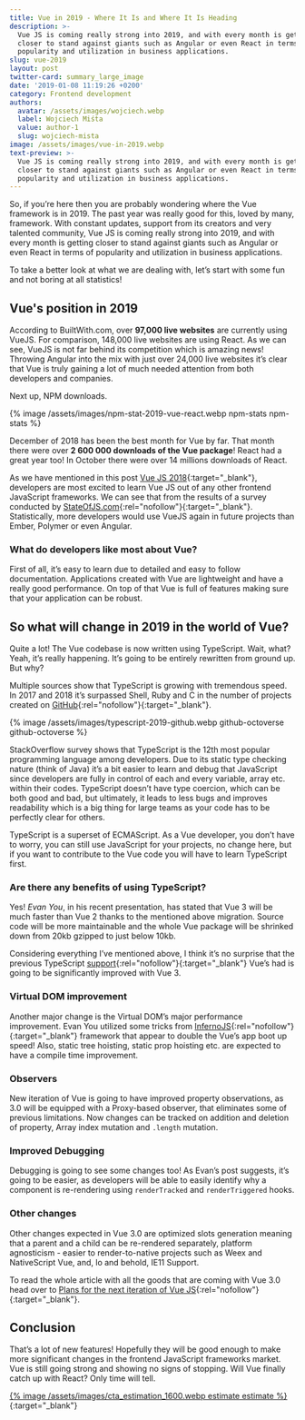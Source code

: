 ```yaml
---
title: Vue in 2019 - Where It Is and Where It Is Heading
description: >-
  Vue JS is coming really strong into 2019, and with every month is getting
  closer to stand against giants such as Angular or even React in terms of
  popularity and utilization in business applications.
slug: vue-2019
layout: post
twitter-card: summary_large_image
date: '2019-01-08 11:19:26 +0200'
category: Frontend development
authors:
  avatar: /assets/images/wojciech.webp
  label: Wojciech Miśta
  value: author-1
  slug: wojciech-mista
image: /assets/images/vue-in-2019.webp
text-preview: >-
  Vue JS is coming really strong into 2019, and with every month is getting
  closer to stand against giants such as Angular or even React in terms of
  popularity and utilization in business applications.
---
```

So, if you’re here then you are probably wondering where the Vue framework is in 2019. The past year was really good for this, loved by many, framework. With constant updates, support from its creators and very talented community, Vue JS is coming really strong into 2019, and with every month is getting closer to stand against giants such as Angular or even React in terms of popularity and utilization in business applications.

To take a better look at what we are dealing with, let’s start with some fun and not boring at all statistics!

## Vue's position in 2019

According to BuiltWith.com, over **97,000 live websites** are currently using VueJS. For comparison, 148,000 live websites are using React. As we can see, VueJS is not far behind its competition which is amazing news! Throwing Angular into the mix with just over 24,000 live websites it’s clear that Vue is truly gaining a lot of much needed attention from both developers and companies.

Next up, NPM downloads.

{% image /assets/images/npm-stat-2019-vue-react.webp npm-stats npm-stats %}

December of 2018 has been the best month for Vue by far. That month there were over **2 600 000 downloads of the Vue package**! React had a great year too! In October there were over 14 millions downloads of React.

As we have mentioned in this post [Vue JS 2018](https://naturaily.com/blog/vue-js-2018){:target="_blank"}, developers are most excited to learn Vue JS out of any other frontend JavaScript frameworks. We can see that from the results of a survey conducted by [StateOfJS.com](https://2018.stateofjs.com/front-end-frameworks/vuejs/){:rel="nofollow"}{:target="_blank"}. Statistically, more developers would use VueJS again in future projects than Ember, Polymer or even Angular.

### What do developers like most about Vue?

First of all, it’s easy to learn due to detailed and easy to follow documentation. Applications created with Vue are lightweight and have a really good performance. On top of that Vue is full of features making sure that your application can be robust.

## So what will change in 2019 in the world of Vue?

Quite a lot! The Vue codebase is now written using TypeScript. Wait, what? Yeah, it’s really happening. It’s going to be entirely rewritten from ground up. But why?

Multiple sources show that TypeScript is growing with tremendous speed. In 2017 and 2018 it’s surpassed Shell, Ruby and C in the number of projects created on [GitHub](https://octoverse.github.com/projects){:rel="nofollow"}{:target="_blank"}.

{% image /assets/images/typescript-2019-github.webp github-octoverse github-octoverse %}

StackOverflow survey shows that TypeScript is the 12th most popular programming language among developers. Due to its static type checking nature (think of Java) it’s a bit easier to learn and debug that JavaScript since developers are fully in control of each and every variable, array etc. within their codes. TypeScript doesn’t have type coercion, which can be both good and bad, but ultimately, it leads to less bugs and improves readability which is a big thing for large teams as your code has to be perfectly clear for others.

TypeScript is a superset of ECMAScript. As a Vue developer, you don’t have to worry, you can still use JavaScript for your projects, no change here, but if you want to contribute to the Vue code you will have to learn TypeScript first.

### Are there any benefits of using TypeScript?

Yes! _Evan You_, in his recent presentation, has stated that Vue 3 will be much faster than Vue 2 thanks to the mentioned above migration. Source code will be more maintainable and the whole Vue package will be shrinked down from 20kb gzipped to just below 10kb.

Considering everything I’ve mentioned above, I think it’s no surprise that the previous TypeScript [support](https://vuejs.org/v2/guide/typescript.html){:rel="nofollow"}{:target="_blank"} Vue’s had is going to be significantly improved with Vue 3.

### Virtual DOM improvement

Another major change is the Virtual DOM’s major performance improvement. Evan You utilized some tricks from [InfernoJS](https://infernojs.org/){:rel="nofollow"}{:target="_blank"} framework that appear to double the Vue’s app boot up speed! Also, static tree hoisting, static prop hoisting etc. are expected to have a compile time improvement.

### Observers

New iteration of Vue is going to have improved property observations, as 3.0 will be equipped with a Proxy-based observer, that eliminates some of previous limitations. Now changes can be tracked on addition and deletion of property, Array index mutation and `.length` mutation.

### Improved Debugging

Debugging is going to see some changes too! As Evan’s post suggests, it’s going to be easier, as developers will be able to easily identify why a component is re-rendering using `renderTracked` and `renderTriggered` hooks.

### Other changes

Other changes expected in Vue 3.0 are optimized slots generation meaning that a parent and a child can be re-rendered separately, platform agnosticism - easier to render-to-native projects such as Weex and NativeScript Vue, and, lo and behold, IE11 Support.

To read the whole article with all the goods that are coming with Vue 3.0 head over to [Plans for the next iteration of Vue JS](https://medium.com/the-vue-point/plans-for-the-next-iteration-of-vue-js-777ffea6fabf){:rel="nofollow"}{:target="_blank"}.

## Conclusion

That’s a lot of new features! Hopefully they will be good enough to make more significant changes in the frontend JavaScript frameworks market. Vue is still going strong and showing no signs of stopping. Will Vue finally catch up with React? Only time will tell.

[{% image /assets/images/cta_estimation_1600.webp estimate estimate %}](https://naturaily.com/get-an-estimate){:target="_blank"}
